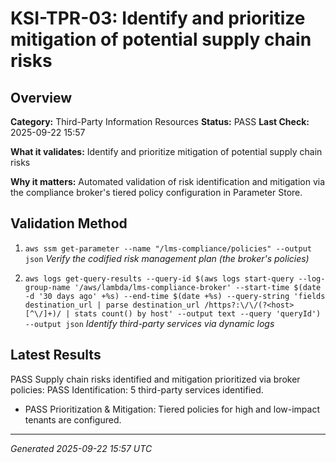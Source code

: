 # KSI-TPR-03: Identify and prioritize mitigation of potential supply chain risks

## Overview

**Category:** Third-Party Information Resources
**Status:** PASS
**Last Check:** 2025-09-22 15:57

**What it validates:** Identify and prioritize mitigation of potential supply chain risks

**Why it matters:** Automated validation of risk identification and mitigation via the compliance broker's tiered policy configuration in Parameter Store.

## Validation Method

1. `aws ssm get-parameter --name "/lms-compliance/policies" --output json`
   *Verify the codified risk management plan (the broker's policies)*

2. `aws logs get-query-results --query-id $(aws logs start-query --log-group-name '/aws/lambda/lms-compliance-broker' --start-time $(date -d '30 days ago' +%s) --end-time $(date +%s) --query-string 'fields destination_url | parse destination_url /https?:\/\/(?<host>[^\/]+)/ | stats count() by host' --output text --query 'queryId') --output json`
   *Identify third-party services via dynamic logs*

## Latest Results

PASS Supply chain risks identified and mitigation prioritized via broker policies: PASS Identification: 5 third-party services identified.
- PASS Prioritization & Mitigation: Tiered policies for high and low-impact tenants are configured.

---
*Generated 2025-09-22 15:57 UTC*